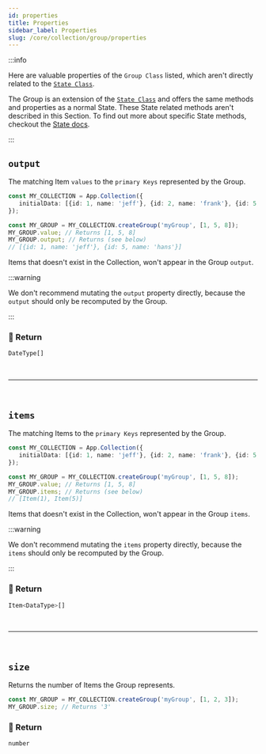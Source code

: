 ```yaml
---
id: properties
title: Properties
sidebar_label: Properties
slug: /core/collection/group/properties
---
```


:::info

Here are valuable properties of the `Group Class` listed,
which aren't directly related to the [`State Class`](../../state/Introduction.md).

The Group is an extension of the [`State Class`](../../state/Introduction.md)
and offers the same methods and properties as a normal State.
These State related methods aren't described in this Section.
To find out more about specific State methods, 
checkout the [State docs](../../state/Introduction.md).

:::

## `output`

The matching Item `values` to the `primary Keys` represented by the Group.
```ts {7,8}
const MY_COLLECTION = App.Collection({
   initialData: [{id: 1, name: 'jeff'}, {id: 2, name: 'frank'}, {id: 5, name: 'hans'}]
});

const MY_GROUP = MY_COLLECTION.createGroup('myGroup', [1, 5, 8]);
MY_GROUP.value; // Returns [1, 5, 8]
MY_GROUP.output; // Returns (see below)
// [{id: 1, name: 'jeff'}, {id: 5, name: 'hans'}]
```
Items that doesn't exist in the Collection, won't appear in the Group `output`.

:::warning

We don't recommend mutating the `output` property directly,
because the `output` should only be recomputed by the Group.

:::

### 📄 Return

```ts
DateType[]
```


<br />

---

<br />



## `items`

The matching Items to the `primary Keys` represented by the Group.
```ts {7,8}
const MY_COLLECTION = App.Collection({
   initialData: [{id: 1, name: 'jeff'}, {id: 2, name: 'frank'}, {id: 5, name: 'hans'}]
});

const MY_GROUP = MY_COLLECTION.createGroup('myGroup', [1, 5, 8]);
MY_GROUP.value; // Returns [1, 5, 8]
MY_GROUP.items; // Returns (see below)
// [Item(1), Item(5)]
```
Items that doesn't exist in the Collection, won't appear in the Group `items`.

:::warning

We don't recommend mutating the `items` property directly,
because the `items` should only be recomputed by the Group.

:::

### 📄 Return

```ts
Item<DataType>[]
```


<br />

---

<br />



## `size`

Returns the number of Items the Group represents.
```ts {3}
const MY_GROUP = MY_COLLECTION.createGroup('myGroup', [1, 2, 3]);
MY_GROUP.size; // Returns '3'
```

### 📄 Return

```ts
number
```
